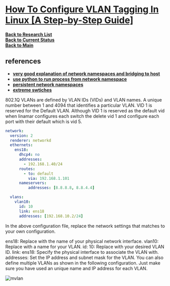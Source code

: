 # **[How To Configure VLAN Tagging In Linux [A Step-by-Step Guide]](https://ostechnix.com/configure-vlan-tagging-in-linux/)**

**[Back to Research List](../../../../research_list.md)**\
**[Back to Current Status](../../../../../development/status/weekly/current_status.md)**\
**[Back to Main](../../../../../README.md)**

## references

- **[very good explanation of network namespaces and bridging to host](https://yuminlee2.medium.com/linux-networking-network-namespaces-cb6b00ad6ba4)**
- **[use python to run process from network namespace](https://medium.com/@minhaz217/network-namespace-setup-in-linux-using-python-1bc3d67c396)**
- **[persistent network namespaces](https://manpages.ubuntu.com/manpages/focal/en/man1/unshare.1.html)**
- **[extreme swtiches](https://emc.extremenetworks.com/content/oneview/docs/network/devices/docs/l_ov_cf_vlan.html#:~:text=Port%20VLAN%20ID's.-,VLAN%20ID%20(VID),(VIDs)%20and%20VLAN%20names.&text=A%20unique%20number%20between%201,reserved%20for%20the%20Default%20VLAN.)**

802.1Q VLANs are defined by VLAN IDs (VIDs) and VLAN names. A unique number between 1 and 4094 that identifies a particular VLAN. VID 1 is reserved for the Default VLAN. Although VID 1 is reserved as the default vid when linamar configures each switch the delete vid 1 and configure each port with their default which is vid 5.

```yaml
network:
  version: 2
  renderer: networkd
  ethernets:
    ens18:
      dhcp4: no
      addresses:
        - 192.168.1.40/24
      routes:
        - to: default
          via: 192.168.1.101
      nameservers:
          addresses: [8.8.8.8, 8.8.4.4]

  vlans:
    vlan10:
      id: 10
      link: ens18
      addresses: [192.168.10.2/24]
```

In the above configuration file, replace the network settings that matches to your own configuration.

ens18: Replace with the name of your physical network interface.
vlan10: Replace with a name for your VLAN.
id: 10: Replace with your desired VLAN ID.
link: ens18: Specify the physical interface to associate the VLAN with.
addresses: Set the IP address and subnet mask for the VLAN.
You can also define multiple VLANs as shown in the following configuration. Just make sure you have used an unique name and IP address for each VLAN.

![mvlan](https://ostechnix.com/wp-content/uploads/2023/11/Configure-VLAN-Tagging-using-Netplan-in-Linux-1024x555.png)
